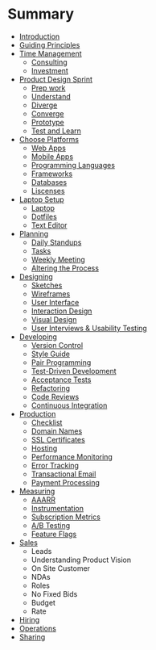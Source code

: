 # Summary

* [Introduction](README.md)
* [Guiding Principles](guiding_principles.md)
* [Time Management](time_management.md)
   * [Consulting](consulting.md)
   * [Investment](investment.md)
* [Product Design Sprint](product_design_sprint.md)
   * [Prep work](prep_work.md)
   * [Understand](understand.md)
   * [Diverge](diverge.md)
   * [Converge](converge.md)
   * [Prototype](prototype.md)
   * [Test and Learn](test_and_learn.md)
* [Choose Platforms](choose_platforms.md)
   * [Web Apps](web_apps.md)
   * [Mobile Apps](mobile_apps.md)
   * [Programming Languages](programming_languages.md)
   * [Frameworks](frameworks.md)
   * [Databases](databases.md)
   * [Liscenses](liscenses.md)
* [Laptop Setup](laptop_setup.md)
   * [Laptop](laptop.md)
   * [Dotfiles](dotfiles.md)
   * [Text Editor](text_editor.md)
* [Planning](planning.md)
   * [Daily Standups](daily_standups.md)
   * [Tasks](tasks.md)
   * [Weekly Meeting](weekly_meeting.md)
   * [Altering the Process](altering_the_process.md)
* [Designing](designing.md)
   * [Sketches](sketches.md)
   * [Wireframes](wireframes.md)
   * [User Interface](user_interface.md)
   * [Interaction Design](interaction_design.md)
   * [Visual Design](visual_design.md)
   * [User Interviews & Usability Testing](user_interviews_&_usability_testing.md)
* [Developing](developing.md)
   * [Version Control](version_control.md)
   * [Style Guide](style_guide.md)
   * [Pair Programming](pair_programming.md)
   * [Test-Driven Development](test-driven_development.md)
   * [Acceptance Tests](acceptance_tests.md)
   * [Refactoring](refactoring.md)
   * [Code Reviews](code_reviews.md)
   * [Continuous Integration](continuous_integration.md)
* [Production](production.md)
   * [Checklist](checklist.md)
   * [Domain Names](domain_names.md)
   * [SSL Certificates](ssl_certificates.md)
   * [Hosting](hosting.md)
   * [Performance Monitoring](performance_monitoring.md)
   * [Error Tracking](error_tracking.md)
   * [Transactional Email](transactional_email.md)
   * [Payment Processing](payment_processing.md)
* [Measuring](measuring.md)
   * [AAARR](aaarr.md)
   * [Instrumentation](instrumentation.md)
   * [Subscription Metrics](subscription_metrics.md)
   * [A/B Testing](ab_testing.md)
   * [Feature Flags](feature_flags.md)
* [Sales](sales.md)
   * Leads
   * Understanding Product Vision
   * On Site Customer
   * NDAs
   * Roles
   * No Fixed Bids
   * Budget
   * Rate
* [Hiring](hiring.md)
* [Operations](operations.md)
* [Sharing](sharing.md)


